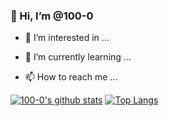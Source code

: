 ### 👋 Hi, I’m @100-0
- 👀 I’m interested in ...


- 🌱 I’m currently learning ...



- 📫 How to reach me ...

<!---
100-0/100-0 is a ✨ special ✨ repository because its `README.md` (this file) appears on your GitHub profile.
You can click the Preview link to take a look at your changes.
--->

[![100-0's github stats](https://github-readme-stats.vercel.app/api?username=100-0&theme=flag-india&show_icons=true)](https://github.com/anuraghazra/github-readme-stats)
[![Top Langs](https://github-readme-stats.vercel.app/api/top-langs/?username=100-0&layout=compact)](https://github.com/anuraghazra/github-readme-stats)
